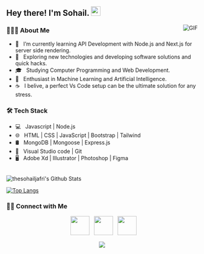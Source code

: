 <h2> Hey there! I'm Sohail. <img src="https://github.com/souvikguria98/souvikguria98/blob/master/Hi.gif" width="25"></h2>

<img align="right" alt="GIF" src="https://img.icons8.com/color/240/000000/github-2.png"/>

<h3> 👨🏻‍💻 About Me </h3>

- 🔭 &nbsp; I’m currently learning API Development with Node.js and Next.js for server side rendering.
- 🤔 &nbsp; Exploring new technologies and developing software solutions and quick hacks.
- 🎓 &nbsp; Studying Computer Programming and Web Development.
- 🌱 &nbsp; Enthusiast in Machine Learning and Artificial Intelligence.
- ☕ &nbsp; I belive, a perfect Vs Code setup can be the ultimate solution for any stress. 

<h3>🛠 Tech Stack</h3>

- 💻 &nbsp; Javascript | Node.js
- 🌐 &nbsp; HTML | CSS | JavaScript | Bootstrap | Tailwind  
- 🛢 &nbsp; MongoDB | Mongoose | Express.js
- 🔧 &nbsp; Visual Studio code | Git
- 🖥 &nbsp; Adobe Xd | Illustrator | Photoshop | Figma

<br>

<img align="center" src="https://github-readme-stats.vercel.app/api?username=thesohailjafri&include_all_commits=true&count_private=true&show_icons=true&line_height=20&title_color=7A7ADB&icon_color=2234AE&text_color=D3D3D3&bg_color=0,000000,130F40" alt="thesohailjafri's Github Stats">

</br>

[![Top Langs](https://github-readme-stats.vercel.app/api/top-langs/?username=thesohailjafri&layout=compact&text_color=daf7dc&bg_color=151515)](https://github.com/thesohailjafri/github-readme-stats)


<h3> 🤝🏻 Connect with Me </h3>
<p align="center">
&nbsp; <a href="https://www.instagram.com/thesohailjafri/" target="_blank" rel="noopener noreferrer"><img src="https://img.icons8.com/nolan/64/instagram-new.png" width="50" /></a>  
&nbsp; <a href="mailto:thesohailjafri@gmail.com" target="_blank" rel="noopener noreferrer"><img src="https://img.icons8.com/nolan/64/new-post.png"  width="50" /></a>
&nbsp; <a href="https://www.facebook.com/sohail.jafri.908/" target="_blank" rel="noopener noreferrer"><img src="https://img.icons8.com/nolan/64/facebook.png" width="50" /></a>
</p>




<p align="center">
<img src="https://visitor-badge.laobi.icu/badge?page_id=thesohailjafri" id="counter">
</p>
